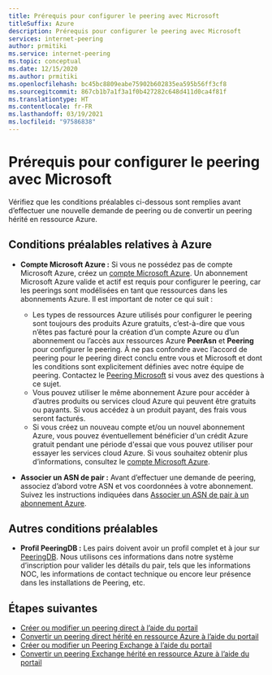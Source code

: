 ```yaml
---
title: Prérequis pour configurer le peering avec Microsoft
titleSuffix: Azure
description: Prérequis pour configurer le peering avec Microsoft
services: internet-peering
author: prmitiki
ms.service: internet-peering
ms.topic: conceptual
ms.date: 12/15/2020
ms.author: prmitiki
ms.openlocfilehash: bc45bc8809eabe75902b602835ea595b56ff3cf8
ms.sourcegitcommit: 867cb1b7a1f3a1f0b427282c648d411d0ca4f81f
ms.translationtype: HT
ms.contentlocale: fr-FR
ms.lasthandoff: 03/19/2021
ms.locfileid: "97586838"
---
```

# <a name="prerequisites-to-set-up-peering-with-microsoft"></a>Prérequis pour configurer le peering avec Microsoft

Vérifiez que les conditions préalables ci-dessous sont remplies avant d’effectuer une nouvelle demande de peering ou de convertir un peering hérité en ressource Azure.

## <a name="azure-related-prerequisites"></a>Conditions préalables relatives à Azure
* **Compte Microsoft Azure :** Si vous ne possédez pas de compte Microsoft Azure, créez un [compte Microsoft Azure](https://azure.microsoft.com/free). Un abonnement Microsoft Azure valide et actif est requis pour configurer le peering, car les peerings sont modélisées en tant que ressources dans les abonnements Azure. Il est important de noter ce qui suit :
    * Les types de ressources Azure utilisés pour configurer le peering sont toujours des produits Azure gratuits, c’est-à-dire que vous n’êtes pas facturé pour la création d’un compte Azure ou d’un abonnement ou l’accès aux ressources Azure **PeerAsn** et **Peering** pour configurer le peering. À ne pas confondre avec l’accord de peering pour le peering direct conclu entre vous et Microsoft et dont les conditions sont explicitement définies avec notre équipe de peering. Contactez le [Peering Microsoft](mailto:peering@microsoft.com) si vous avez des questions à ce sujet.
    * Vous pouvez utiliser le même abonnement Azure pour accéder à d’autres produits ou services cloud Azure qui peuvent être gratuits ou payants. Si vous accédez à un produit payant, des frais vous seront facturés.
    * Si vous créez un nouveau compte et/ou un nouvel abonnement Azure, vous pouvez éventuellement bénéficier d'un crédit Azure gratuit pendant une période d'essai que vous pouvez utiliser pour essayer les services cloud Azure. Si vous souhaitez obtenir plus d’informations, consultez le [compte Microsoft Azure](https://azure.microsoft.com/free).

* **Associer un ASN de pair :** Avant d’effectuer une demande de peering, associez d’abord votre ASN et vos coordonnées à votre abonnement. Suivez les instructions indiquées dans [Associer un ASN de pair à un abonnement Azure](howto-subscription-association-powershell.md).

## <a name="other-prerequisites"></a>Autres conditions préalables
* **Profil PeeringDB :** Les pairs doivent avoir un profil complet et à jour sur [PeeringDB](https://www.peeringdb.com). Nous utilisons ces informations dans notre système d’inscription pour valider les détails du pair, tels que les informations NOC, les informations de contact technique ou encore leur présence dans les installations de Peering, etc.

## <a name="next-steps"></a>Étapes suivantes

* [Créer ou modifier un peering direct à l’aide du portail](howto-direct-portal.md)
* [Convertir un peering direct hérité en ressource Azure à l’aide du portail](howto-legacy-direct-portal.md)
* [Créer ou modifier un Peering Exchange à l’aide du portail](howto-exchange-portal.md)
* [Convertir un peering Exchange hérité en ressource Azure à l’aide du portail](howto-legacy-exchange-portal.md)
